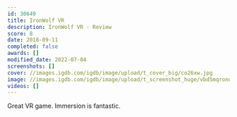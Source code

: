 ```yaml
---
id: 30649
title: IronWolf VR
description: IronWolf VR - Review
score: 8
date: 2018-09-11
completed: false
awards: []
modified_date: 2022-07-04
screenshots: []
cover: //images.igdb.com/igdb/image/upload/t_cover_big/co26xw.jpg
image: //images.igdb.com/igdb/image/upload/t_screenshot_huge/vbd5mqronucrl6bjjxbi.jpg
videos: []
---
```

Great VR game. Immersion is fantastic.